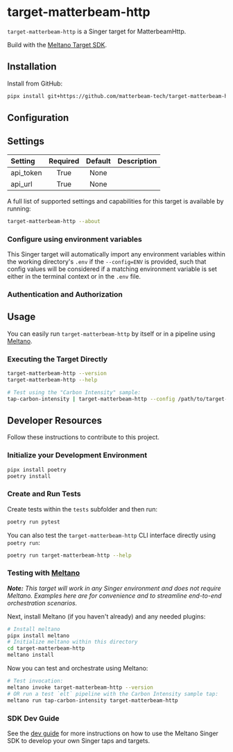 # target-matterbeam-http

`target-matterbeam-http` is a Singer target for MatterbeamHttp.

Build with the [Meltano Target SDK](https://sdk.meltano.com).

## Installation

Install from GitHub:

```bash
pipx install git+https://github.com/matterbeam-tech/target-matterbeam-http.git@main
```

## Configuration

## Settings

| Setting   | Required | Default | Description |
| :-------- | :------: | :-----: | :---------- |
| api_token |   True   |  None   |             |
| api_url   |   True   |  None   |             |

A full list of supported settings and capabilities for this
target is available by running:

```bash
target-matterbeam-http --about
```

### Configure using environment variables

This Singer target will automatically import any environment variables within the working directory's
`.env` if the `--config=ENV` is provided, such that config values will be considered if a matching
environment variable is set either in the terminal context or in the `.env` file.

### Authentication and Authorization

<!--
Developer TODO: If your target requires special access on the destination system, or any special authentication requirements, provide those here.
-->

## Usage

You can easily run `target-matterbeam-http` by itself or in a pipeline using [Meltano](https://meltano.com/).

### Executing the Target Directly

```bash
target-matterbeam-http --version
target-matterbeam-http --help

# Test using the "Carbon Intensity" sample:
tap-carbon-intensity | target-matterbeam-http --config /path/to/target-matterbeam-http-config.json
```

## Developer Resources

Follow these instructions to contribute to this project.

### Initialize your Development Environment

```bash
pipx install poetry
poetry install
```

### Create and Run Tests

Create tests within the `tests` subfolder and
then run:

```bash
poetry run pytest
```

You can also test the `target-matterbeam-http` CLI interface directly using `poetry run`:

```bash
poetry run target-matterbeam-http --help
```

### Testing with [Meltano](https://meltano.com/)

_**Note:** This target will work in any Singer environment and does not require Meltano.
Examples here are for convenience and to streamline end-to-end orchestration scenarios._

<!--
Developer TODO:
Your project comes with a custom `meltano.yml` project file already created. Open the `meltano.yml` and follow any "TODO" items listed in
the file.
-->

Next, install Meltano (if you haven't already) and any needed plugins:

```bash
# Install meltano
pipx install meltano
# Initialize meltano within this directory
cd target-matterbeam-http
meltano install
```

Now you can test and orchestrate using Meltano:

```bash
# Test invocation:
meltano invoke target-matterbeam-http --version
# OR run a test `elt` pipeline with the Carbon Intensity sample tap:
meltano run tap-carbon-intensity target-matterbeam-http
```

### SDK Dev Guide

See the [dev guide](https://sdk.meltano.com/en/latest/dev_guide.html) for more instructions on how to use the Meltano Singer SDK to
develop your own Singer taps and targets.
